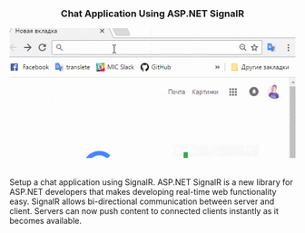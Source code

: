 <h3><p align="center"> Chat Application Using ASP.NET SignalR</p></h3>
<p align="center">
<img src="https://github.com/VanHakobyan/ChatApplicationUsingASP.NETSignalR/blob/master/SignalR.gif?raw=true"></p></br>
</hr>
Setup a chat application using SignalR. ASP.NET SignalR is a new library for ASP.NET developers that makes developing real-time web functionality easy. SignalR allows bi-directional communication between server and client. Servers can now push content to connected clients instantly as it becomes available.
